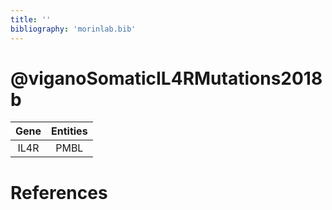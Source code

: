 ```yaml
---
title: ''
bibliography: 'morinlab.bib'
---
```


# @viganoSomaticIL4RMutations2018b
|Gene|Entities|
|:-:|:-:|
|IL4R|PMBL|

# References

